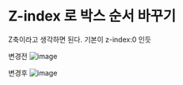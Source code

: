 # Z-index 로 박스 순서 바꾸기
Z축이라고 생각하면 된다. 기본이 z-index:0 인듯 

변경전
![image](https://github.com/user-attachments/assets/ece98996-d814-4b82-b80d-7c46db37e187)

변경후
![image](https://github.com/user-attachments/assets/c4e46478-7520-4f58-9046-89ad09e83195)






